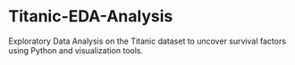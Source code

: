 # Titanic-EDA-Analysis
Exploratory Data Analysis on the Titanic dataset to uncover survival factors using Python and visualization tools.
